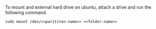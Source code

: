To mount and external hard drive on ubuntu, attach a drive and run the following command.

``` sudo mount /dev/<<parititon-name>> <<folder-name>> ```